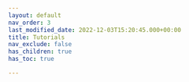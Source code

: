 ```yaml
---
layout: default
nav_order: 3
last_modified_date: 2022-12-03T15:20:45.000+00:00
title: Tutorials
nav_exclude: false
has_children: true
has_toc: true

---
```

